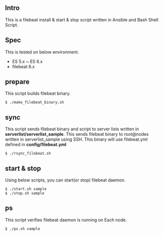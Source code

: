 ## Intro

This is a filebeat install & start & stop script written in Ansible and Bash Shell Script.

## Spec

This is tested on below environment.

- ES 5.x ~ ES 6.x
- filebeat 6.x

## prepare

This script builds filebeat binary.

    $ ./make_filebeat_binary.sh

## sync

This script sends filebeat binary and script to server lists written in **serverlist/serverlist_sample**. This sends filebeat binary to root@nodes written in serverlist_sample using SSH. This binary will use filebeat.yml defined in **config/filebeat.yml**

    $ ./rsync_filebeat.sh
    
## start & stop

Using below scripts, you can start(or stop) filebeat daemon.

    $ ./start.sh sample
    $ ./stop.sh sample

## ps

This script verifies filebeat daemon is running on Each node.

    $ ./ps.sh sample